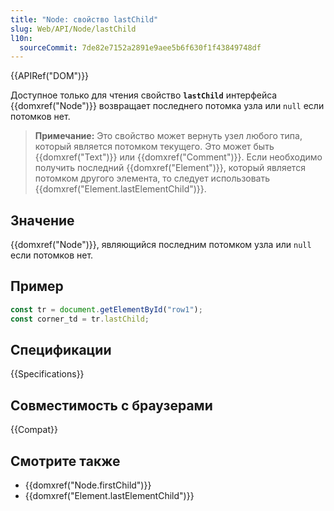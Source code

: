 ```yaml
---
title: "Node: свойство lastChild"
slug: Web/API/Node/lastChild
l10n:
  sourceCommit: 7de82e7152a2891e9aee5b6f630f1f43849748df
---
```


{{APIRef("DOM")}}

Доступное только для чтения свойство **`lastChild`** интерфейса {{domxref("Node")}} возвращает последнего потомка узла или `null` если потомков нет.

> **Примечание:** Это свойство может вернуть узел любого типа, который является потомком текущего. Это может быть {{domxref("Text")}} или {{domxref("Comment")}}. Если необходимо получить последний {{domxref("Element")}}, который является потомком другого элемента, то следует использовать {{domxref("Element.lastElementChild")}}.

## Значение

{{domxref("Node")}}, являющийся последним потомком узла или `null` если потомков нет.

## Пример

```js
const tr = document.getElementById("row1");
const corner_td = tr.lastChild;
```

## Спецификации

{{Specifications}}

## Совместимость с браузерами

{{Compat}}

## Смотрите также

- {{domxref("Node.firstChild")}}
- {{domxref("Element.lastElementChild")}}
